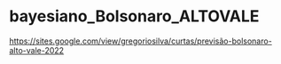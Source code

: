 # bayesiano_Bolsonaro_ALTOVALE
https://sites.google.com/view/gregoriosilva/curtas/previsão-bolsonaro-alto-vale-2022
